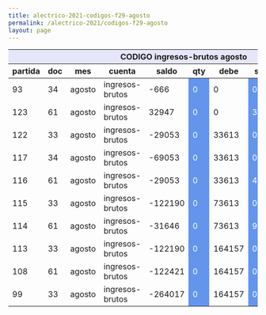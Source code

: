 ```yaml
--- 
title: alectrico-2021-codigos-f29-agosto
permalink: /alectrico-2021/codigos-f29-agosto
layout: page
--- 
```


<table>
<thead> <th style='background-color: lavender' colspan='10'> CODIGO ingresos-brutos	agosto </th></thead>
<tr><th> partida </th> <th> doc </th> <th> mes </th> <th>  cuenta  </th> <th> saldo  </th> <th>   qty </th> <th> debe </th><th> suma </th>  <th> haber </th> <th> suma </th>  </tr>
<tbody>
<tr> <td> 93 </td> <td> 34</td> <td> agosto </td> <td>  ingresos-brutos </td> <td> -666</td> <td style='color: white; background-color: cornflowerblue'>  0 </td> <td> 0 </td> <td style='color: white; background-color: cornflowerblue'> 0</td> <td> 0</td> <td style='color: white; background-color: cornflowerblue'>666  </td> </tr>
<tr> <td> 123 </td> <td> 61</td> <td> agosto </td> <td>  ingresos-brutos </td> <td> 32947</td> <td style='color: white; background-color: cornflowerblue'>  0 </td> <td> 0 </td> <td style='color: white; background-color: cornflowerblue'> 33613</td> <td> 666</td> <td style='color: white; background-color: cornflowerblue'>0  </td> </tr>
<tr> <td> 122 </td> <td> 33</td> <td> agosto </td> <td>  ingresos-brutos </td> <td> -29053</td> <td style='color: white; background-color: cornflowerblue'>  0 </td> <td> 33613 </td> <td style='color: white; background-color: cornflowerblue'> 0</td> <td> 666</td> <td style='color: white; background-color: cornflowerblue'>62000  </td> </tr>
<tr> <td> 117 </td> <td> 34</td> <td> agosto </td> <td>  ingresos-brutos </td> <td> -69053</td> <td style='color: white; background-color: cornflowerblue'>  0 </td> <td> 33613 </td> <td style='color: white; background-color: cornflowerblue'> 0</td> <td> 62666</td> <td style='color: white; background-color: cornflowerblue'>40000  </td> </tr>
<tr> <td> 116 </td> <td> 61</td> <td> agosto </td> <td>  ingresos-brutos </td> <td> -29053</td> <td style='color: white; background-color: cornflowerblue'>  0 </td> <td> 33613 </td> <td style='color: white; background-color: cornflowerblue'> 40000</td> <td> 102666</td> <td style='color: white; background-color: cornflowerblue'>0  </td> </tr>
<tr> <td> 115 </td> <td> 33</td> <td> agosto </td> <td>  ingresos-brutos </td> <td> -122190</td> <td style='color: white; background-color: cornflowerblue'>  0 </td> <td> 73613 </td> <td style='color: white; background-color: cornflowerblue'> 0</td> <td> 102666</td> <td style='color: white; background-color: cornflowerblue'>93137  </td> </tr>
<tr> <td> 114 </td> <td> 61</td> <td> agosto </td> <td>  ingresos-brutos </td> <td> -31646</td> <td style='color: white; background-color: cornflowerblue'>  0 </td> <td> 73613 </td> <td style='color: white; background-color: cornflowerblue'> 90544</td> <td> 195803</td> <td style='color: white; background-color: cornflowerblue'>0  </td> </tr>
<tr> <td> 113 </td> <td> 33</td> <td> agosto </td> <td>  ingresos-brutos </td> <td> -122190</td> <td style='color: white; background-color: cornflowerblue'>  0 </td> <td> 164157 </td> <td style='color: white; background-color: cornflowerblue'> 0</td> <td> 195803</td> <td style='color: white; background-color: cornflowerblue'>90544  </td> </tr>
<tr> <td> 108 </td> <td> 61</td> <td> agosto </td> <td>  ingresos-brutos </td> <td> -122421</td> <td style='color: white; background-color: cornflowerblue'>  0 </td> <td> 164157 </td> <td style='color: white; background-color: cornflowerblue'> 0</td> <td> 286347</td> <td style='color: white; background-color: cornflowerblue'>231  </td> </tr>
<tr> <td> 99 </td> <td> 33</td> <td> agosto </td> <td>  ingresos-brutos </td> <td> -264017</td> <td style='color: white; background-color: cornflowerblue'>  0 </td> <td> 164157 </td> <td style='color: white; background-color: cornflowerblue'> 0</td> <td> 286578</td> <td style='color: white; background-color: cornflowerblue'>141596  </td> </tr>
</tbody>
</table>
